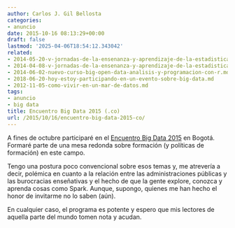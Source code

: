 ```yaml
---
author: Carlos J. Gil Bellosta
categories:
- anuncio
date: 2015-10-16 08:13:29+00:00
draft: false
lastmod: '2025-04-06T18:54:12.343042'
related:
- 2014-05-20-v-jornadas-de-la-ensenanza-y-aprendizaje-de-la-estadistica-y-la-investigacion-operativa-2.md
- 2014-04-08-v-jornadas-de-la-ensenanza-y-aprendizaje-de-la-estadistica-y-la-investigacion-operativa.md
- 2014-06-02-nuevo-curso-big-open-data-analisis-y-programacion-con-r.md
- 2018-06-20-hoy-estoy-participando-en-un-evento-sobre-big-data.md
- 2012-11-05-como-vivir-en-un-mar-de-datos.md
tags:
- anuncio
- big data
title: Encuentro Big Data 2015 (.co)
url: /2015/10/16/encuentro-big-data-2015-co/
---
```


A fines de octubre participaré en el [Encuentro Big Data 2015](http://encuentrobigdata2015.co/) en Bogotá. Formaré parte de una mesa redonda sobre formación (y políticas de formación) en este campo.

Tengo una postura poco convencional sobre esos temas y, me atrevería a decir, polémica en cuanto a la relación entre las administraciones públicas y las burocracias enseñativas y el hecho de que la gente explore, conozca y aprenda cosas como Spark. Aunque, supongo, quienes me han hecho el honor de invitarme no lo saben (aún).

En cualquier caso, el programa es potente y espero que mis lectores de aquella parte del mundo tomen nota y acudan.